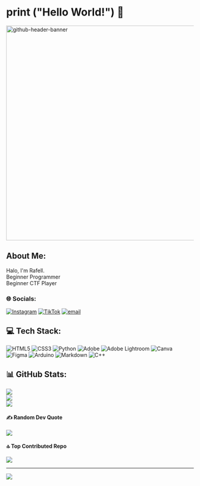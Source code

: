 # print ("Hello World!") 👋

<img width="2125" height="575" alt="github-header-banner" src="https://github.com/user-attachments/assets/c74abeee-e84c-4f1c-9dbd-439af697a7ee" />

## About Me:
Halo, I'm Rafell. <br>Beginner Programmer<br>Beginner CTF Player

### 🌐 Socials:
[![Instagram](https://img.shields.io/badge/Instagram-%23E4405F.svg?logo=Instagram&logoColor=white)](https://instagram.com/@rafellgeh!) [![TikTok](https://img.shields.io/badge/TikTok-%23000000.svg?logo=TikTok&logoColor=white)](https://tiktok.com/@r_apelll) [![email](https://img.shields.io/badge/Email-D14836?logo=gmail&logoColor=white)](mailto:rafellgeraldo@gmail.com) 

## 💻 Tech Stack:
![HTML5](https://img.shields.io/badge/html5-%23E34F26.svg?style=for-the-badge&logo=html5&logoColor=white) ![CSS3](https://img.shields.io/badge/css3-%231572B6.svg?style=for-the-badge&logo=css3&logoColor=white) ![Python](https://img.shields.io/badge/python-3670A0?style=for-the-badge&logo=python&logoColor=ffdd54) ![Adobe](https://img.shields.io/badge/adobe-%23FF0000.svg?style=for-the-badge&logo=adobe&logoColor=white) ![Adobe Lightroom](https://img.shields.io/badge/Adobe%20Lightroom-31A8FF.svg?style=for-the-badge&logo=Adobe%20Lightroom&logoColor=white) ![Canva](https://img.shields.io/badge/Canva-%2300C4CC.svg?style=for-the-badge&logo=Canva&logoColor=white) ![Figma](https://img.shields.io/badge/figma-%23F24E1E.svg?style=for-the-badge&logo=figma&logoColor=white) ![Arduino](https://img.shields.io/badge/-Arduino-00979D?style=for-the-badge&logo=Arduino&logoColor=white) ![Markdown](https://img.shields.io/badge/markdown-%23000000.svg?style=for-the-badge&logo=markdown&logoColor=white) ![C++](https://img.shields.io/badge/c++-%2300599C.svg?style=for-the-badge&logo=c%2B%2B&logoColor=white)
## 📊 GitHub Stats:
![](https://github-readme-stats.vercel.app/api?username=Filanoer&theme=dark&hide_border=false&include_all_commits=true&count_private=false)<br/>
![](https://nirzak-streak-stats.vercel.app/?user=Filanoer&theme=dark&hide_border=false)<br/>
![](https://github-readme-stats.vercel.app/api/top-langs/?username=Filanoer&theme=dark&hide_border=false&include_all_commits=true&count_private=false&layout=compact)

#### ✍️ Random Dev Quote
![](https://quotes-github-readme.vercel.app/api?type=horizontal&theme=radical)

#### 🔝 Top Contributed Repo
![](https://github-contributor-stats.vercel.app/api?username=RafellGeraldo&limit=5&theme=dark&combine_all_yearly_contributions=true)

---
[![](https://visitcount.itsvg.in/api?id=Filanoer&icon=2&color=5)](https://visitcount.itsvg.in)

<!-- Proudly created with GPRM ( https://gprm.itsvg.in ) -->
